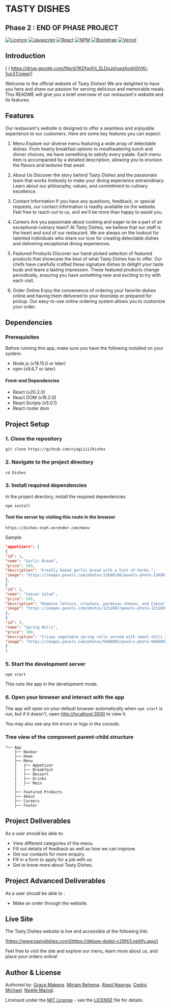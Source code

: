 # TASTY DISHES

## Phase 2 : END OF PHASE PROJECT

[![Licence](https://img.shields.io/github/license/Ileriayo/markdown-badges?style=for-the-badge)](./LICENSE)
[![Javascript](https://img.shields.io/badge/JavaScript-F7DF1E?style=for-the-badge&logo=javascript&logoColor=black)](https://www.javascript.com)
[![React](https://img.shields.io/badge/React-20232A?style=for-the-badge&logo=react&logoColor=61DAFB)](https://react.dev/)
[![NPM](https://img.shields.io/badge/NPM-%23CB3837.svg?style=for-the-badge&logo=npm&logoColor=white)](https://www.npmjs.com/)
[![Bootstrap](https://img.shields.io/badge/bootstrap-%23563D7C.svg?style=for-the-badge&logo=bootstrap&logoColor=white)](https://getbootstrap.com/)
[![Vercel](https://img.shields.io/badge/vercel-%23000000.svg?style=for-the-badge&logo=vercel&logoColor=white)](https://vercel.com/)

## Introduction
   [ ( https://drive.google.com/file/d/1KDfwXH_SLDqJoIyagXonk0tVKj-1uo3T/view)]

Welcome to the official website of Tasty Dishes! We are delighted to have you here and share our passion for serving delicious and memorable meals. This README will give you a brief overview of our restaurant's website and its features.

## Features

Our restaurant's website is designed to offer a seamless and enjoyable experience to our customers. Here are some key features you can expect:

1. Menu
   Explore our diverse menu featuring a wide array of delectable dishes. From hearty breakfast options to mouthwatering lunch and dinner choices, we have something to satisfy every palate. Each menu item is accompanied by a detailed description, allowing you to envision the flavors and textures that await.

2. About Us
   Discover the story behind Tasty Dishes and the passionate team that works tirelessly to make your dining experience extraordinary. Learn about our philosophy, values, and commitment to culinary excellence.

3. Contact Information
   If you have any questions, feedback, or special requests, our contact information is readily available on the website. Feel free to reach out to us, and we'll be more than happy to assist you.

4. Careers
   Are you passionate about cooking and eager to be a part of an exceptional culinary team? At Tasty Dishes, we believe that our staff is the heart and soul of our restaurant. We are always on the lookout for talented individuals who share our love for creating delectable dishes and delivering exceptional dining experiences.

5. Featured Products
   Discover our hand-picked selection of featured products that showcase the best of what Tasty Dishes has to offer. Our chefs have carefully crafted these signature dishes to delight your taste buds and leave a lasting impression. These featured products change periodically, ensuring you have something new and exciting to try with each visit.

6. Order Online
   Enjoy the convenience of ordering your favorite dishes online and having them delivered to your doorstep or prepared for pickup. Our easy-to-use online ordering system allows you to customize your order.

## Dependencies

### Prerequisites

Before running this app, make sure you have the following installed on your system:

- Node.js (v18.15.0 or later)
- npm (v9.6.7 or later)

#### Front-end Dependencies

- React (v20.2.0)
- React DOM (v18.2.0)
- React Scripts (v5.0.1)
- React router dom 

## Project Setup

### 1. Clone the repository

```
git clone https://github.com/njagiiii/Dishes
```

### 2. Navigate to the project directory

```
cd Dishes
```

### 3. Install required dependencies

In the project directory, install the required dependencies

```
npm install
```

#### Test the server by visiting this route in the browser

```
https://dishes-snyh.onrender.com/menu
```

Sample:

```json
"appetizers": [
{
"id": 1,
"name": "Garlic Bread",
"price": 450,
"description": "Freshly baked garlic bread with a hint of herbs.",
"image": "https://images.pexels.com/photos/13698106/pexels-photo-13698106.jpeg?auto=compress&cs=tinysrgb&w=1600"
},
{
"id": 2,
"name": "Caesar Salad",
"price": 545,
"description": "Romaine lettuce, croutons, parmesan cheese, and Caesar dressing.",
"image": "https://images.pexels.com/photos/1211887/pexels-photo-1211887.jpeg?auto=compress&cs=tinysrgb&w=1600"
},
{
"id": 3,
"name": "Spring Rolls",
"price": 380,
"description": "Crispy vegetable spring rolls served with sweet chili sauce.",
"image": "https://images.pexels.com/photos/9406092/pexels-photo-9406092.jpeg?auto=compress&cs=tinysrgb&w=1600"
}
]
```

### 5. Start the development server

```
npm start
```

This runs the app in the development mode.

### 6. Open your browser and interact with the app

The app will open on your default browser automatically when `npm start` is run, but if it doesn't, open [http://localhost:3000](http://localhost:3000) to view it.

You may also see any lint errors or logs in the console.

### Tree view of the component parent-child structure

```text
└── App
    ├── Navbar
    ├── Home
    ├── Menu
    │   ├── Appetizer
    │   ├── Breakfast
    │   ├── Dessert
    |   ├── Drinks
    |   ├── Main
    |   
    ├── Featured Products
    ├── About
    ├── Careers
    ├── Footer
```

## Project Deliverables

As a user should be able to:

- View different categories of the menu.
- Fill out details of feedback as well as how we can improve.
- Get our contacts for more enquiry.
- Fill in a form to apply for a job with us.
- Get to know more about Tasty Dishes.


## Project Advanced Deliverables
As a user should be able to : 

- Make an order through the website.

## Live Site

The Tasty Dishes website is live and accessible at the following link:

[https://www.tastydishes.com](https://deluxe-dodol-c29f43.netlify.app/)

Feel free to visit the site and explore our menu, learn more about us, and place your orders online!

## Author & License

Authored by:
 [Grace Makena](https://github.com/njagiiii).
 [Miriam Rehema](https://github.com/njagiiii).
 [Abed Nganga](https://github.com/Nganga-A).
 [Cedric Michael](https://github.com/njagiiii).
 [Noelle Maingi](https://github.com/Noelle-Wavinya-Maingi).


Licensed under the [MIT License](LICENSE) - see the [LICENSE](LICENSE) file for details.
